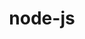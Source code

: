 ---
title: "node-js"
layout: cache
categories: [package, develop]
meta: {"compilers": ["apple-clang@=15.0.0", "apple-clang@=16.0.0", "gcc@=10.2.1", "gcc@=10.5.0", "gcc@=11.1.0", "gcc@=11.4.0", "gcc@=13.3.0", "gcc@=7.5.0", "gcc@=9.4.0", "oneapi@=2024.2.1"], "num_specs": 60, "num_specs_by_stack": {"data-vis-sdk": 5, "developer-tools": 4, "developer-tools-aarch64-linux-gnu": 4, "developer-tools-darwin": 2, "developer-tools-manylinux2014": 1, "developer-tools-x86_64_v3-linux-gnu": 4, "e4s": 13, "e4s-neoverse-v2": 7, "e4s-neoverse_v1": 2, "e4s-oneapi": 17, "e4s-power": 1, "root": 60}, "oss": ["centos7", "rhel8", "sequoia", "ubuntu18.04", "ubuntu20.04", "ubuntu22.04", "ventura"], "platforms": ["darwin", "linux"], "stacks": ["data-vis-sdk", "developer-tools", "developer-tools-aarch64-linux-gnu", "developer-tools-darwin", "developer-tools-manylinux2014", "developer-tools-x86_64_v3-linux-gnu", "e4s", "e4s-neoverse-v2", "e4s-neoverse_v1", "e4s-oneapi", "e4s-power", "root"], "targets": ["aarch64", "neoverse_v1", "neoverse_v2", "ppc64le", "x86_64_v3"], "versions": ["18.12.1", "19.2.0", "22.11.0", "22.4.0"]}
spec_details: [{"compiler": "gcc@=11.4.0", "hash": "23u4ytwmmxdqxjkpjpy3woy5d6ookgy5", "os": "ubuntu22.04", "platform": "linux", "size": "-", "stacks": ["e4s-neoverse_v1", "root"], "target": "neoverse_v1", "variants": ["build_system=generic", "~debug", "~doc", "~icu4c", "+openssl", "patches=042110f", "+zlib"], "versions": ["22.4.0"]}, {"compiler": "gcc@=10.5.0", "hash": "36dd2j7rcdjp5uibnnvsej46pr5co3e5", "os": "centos7", "platform": "linux", "size": "-", "stacks": ["developer-tools-x86_64_v3-linux-gnu", "root"], "target": "x86_64_v3", "variants": ["build_system=generic", "~debug", "~doc", "~icu4c", "+openssl", "patches=0208d3a", "+zlib"], "versions": ["22.11.0"]}, {"compiler": "oneapi@=2024.2.1", "hash": "46avrz5r7b22a2u3ocwuhbpelvyfesov", "os": "ubuntu22.04", "platform": "linux", "size": "-", "stacks": ["e4s-oneapi", "root"], "target": "x86_64_v3", "variants": ["build_system=generic", "~debug", "~doc", "~icu4c", "+openssl", "+zlib"], "versions": ["22.11.0"]}, {"compiler": "gcc@=11.4.0", "hash": "5zihbsf7l37dzyjyvx7rjz4rszide6ms", "os": "ubuntu22.04", "platform": "linux", "size": "-", "stacks": ["e4s", "root"], "target": "x86_64_v3", "variants": ["build_system=generic", "~debug", "~doc", "~icu4c", "+openssl", "+zlib"], "versions": ["22.11.0"]}, {"compiler": "oneapi@=2024.2.1", "hash": "6akz3o2six5eh6koftt4a6u6zcm6fl6d", "os": "ubuntu22.04", "platform": "linux", "size": "-", "stacks": ["e4s-oneapi", "root"], "target": "x86_64_v3", "variants": ["build_system=generic", "~debug", "~doc", "~icu4c", "+openssl", "+zlib"], "versions": ["22.11.0"]}, {"compiler": "gcc@=11.4.0", "hash": "73zqrrnt6e67ogdbwgb2li5wdtf7dlxr", "os": "ubuntu22.04", "platform": "linux", "size": "-", "stacks": ["e4s", "root"], "target": "x86_64_v3", "variants": ["build_system=generic", "~debug", "~doc", "~icu4c", "+openssl", "+zlib"], "versions": ["22.11.0"]}, {"compiler": "gcc@=11.4.0", "hash": "a6skt65a5pgxgtpcrtfg7dv6cn3lrd3n", "os": "ubuntu22.04", "platform": "linux", "size": "-", "stacks": ["e4s-neoverse-v2", "root"], "target": "neoverse_v2", "variants": ["build_system=generic", "~debug", "~doc", "~icu4c", "+openssl", "+zlib"], "versions": ["22.11.0"]}, {"compiler": "gcc@=11.4.0", "hash": "ala3ghafbokuga63be353ptgj7lmt3kl", "os": "ubuntu22.04", "platform": "linux", "size": "-", "stacks": ["e4s-neoverse-v2", "root"], "target": "neoverse_v2", "variants": ["build_system=generic", "~debug", "~doc", "~icu4c", "+openssl", "+zlib"], "versions": ["22.11.0"]}, {"compiler": "oneapi@=2024.2.1", "hash": "ao3vz72tdek65gpfbtra6iphtxznz7ws", "os": "ubuntu22.04", "platform": "linux", "size": "-", "stacks": ["e4s-oneapi", "root"], "target": "x86_64_v3", "variants": ["build_system=generic", "~debug", "~doc", "~icu4c", "+openssl", "+zlib"], "versions": ["22.11.0"]}, {"compiler": "gcc@=7.5.0", "hash": "ayq5xs4j6tgoymob4htg6f6bmvyfim5w", "os": "ubuntu18.04", "platform": "linux", "size": "-", "stacks": ["developer-tools", "root"], "target": "x86_64_v3", "variants": ["build_system=generic", "~debug", "~doc", "~icu4c", "+openssl", "+zlib"], "versions": ["18.12.1"]}, {"compiler": "oneapi@=2024.2.1", "hash": "bzobww3x4h2qujxpkyk756kx4kdclruf", "os": "ubuntu22.04", "platform": "linux", "size": "-", "stacks": ["e4s-oneapi", "root"], "target": "x86_64_v3", "variants": ["build_system=generic", "~debug", "~doc", "~icu4c", "+openssl", "+zlib"], "versions": ["22.11.0"]}, {"compiler": "apple-clang@=15.0.0", "hash": "caznqwndoaaczqbiyepo2bmjnaoffrvm", "os": "ventura", "platform": "darwin", "size": "-", "stacks": ["developer-tools-darwin", "root"], "target": "aarch64", "variants": ["build_system=generic", "~debug", "~doc", "~icu4c", "+openssl", "+zlib"], "versions": ["22.4.0"]}, {"compiler": "gcc@=7.5.0", "hash": "cuur4lvlnljk7vhmx3z4d7mosi76dh6b", "os": "ubuntu18.04", "platform": "linux", "size": "-", "stacks": ["developer-tools", "root"], "target": "x86_64_v3", "variants": ["build_system=generic", "~debug", "~doc", "~icu4c", "+openssl", "+zlib"], "versions": ["18.12.1"]}, {"compiler": "gcc@=11.1.0", "hash": "dbdcp53sfc6vr7znmt7q2p2lme5kny5x", "os": "ubuntu20.04", "platform": "linux", "size": "-", "stacks": ["data-vis-sdk", "root"], "target": "x86_64_v3", "variants": ["build_system=generic", "~debug", "~doc", "~icu4c", "+openssl", "+zlib"], "versions": ["22.11.0"]}, {"compiler": "gcc@=11.4.0", "hash": "dz4w5xtsbdhlo4rx6zwuneuxaqiazj4g", "os": "ubuntu22.04", "platform": "linux", "size": "-", "stacks": ["e4s", "root"], "target": "x86_64_v3", "variants": ["build_system=generic", "~debug", "~doc", "~icu4c", "+openssl", "+zlib"], "versions": ["22.11.0"]}, {"compiler": "gcc@=13.3.0", "hash": "elkakjmaaff7ofyq5vwghnwx5fl3kio7", "os": "rhel8", "platform": "linux", "size": "-", "stacks": ["developer-tools-aarch64-linux-gnu", "root"], "target": "aarch64", "variants": ["build_system=generic", "~debug", "~doc", "~icu4c", "+openssl", "+zlib"], "versions": ["22.11.0"]}, {"compiler": "gcc@=7.5.0", "hash": "ep37aks4i2cppszezcpyp5zdzmzk3g6s", "os": "ubuntu18.04", "platform": "linux", "size": "-", "stacks": ["developer-tools", "root"], "target": "x86_64_v3", "variants": ["build_system=generic", "~debug", "~doc", "~icu4c", "+openssl", "+zlib"], "versions": ["18.12.1"]}, {"compiler": "gcc@=11.4.0", "hash": "es2yvrvdhncwfbia4imky4zmyctc7yd4", "os": "ubuntu22.04", "platform": "linux", "size": "-", "stacks": ["e4s-neoverse-v2", "root"], "target": "neoverse_v2", "variants": ["build_system=generic", "~debug", "~doc", "~icu4c", "+openssl", "+zlib"], "versions": ["22.11.0"]}, {"compiler": "apple-clang@=16.0.0", "hash": "hbh6hxolw4dfuodbjikpqcfgvm2l4iou", "os": "sequoia", "platform": "darwin", "size": "-", "stacks": ["developer-tools-darwin", "root"], "target": "aarch64", "variants": ["build_system=generic", "~debug", "~doc", "~icu4c", "+openssl", "+zlib"], "versions": ["22.11.0"]}, {"compiler": "gcc@=11.1.0", "hash": "hihvl7mnbr6rtqadx42fndpwtui4oeke", "os": "ubuntu20.04", "platform": "linux", "size": "-", "stacks": ["data-vis-sdk", "root"], "target": "x86_64_v3", "variants": ["build_system=generic", "~debug", "~doc", "~icu4c", "+openssl", "+zlib"], "versions": ["22.11.0"]}, {"compiler": "oneapi@=2024.2.1", "hash": "hr6kjnuklzf6gjf37cpo2rjhrslsecwh", "os": "ubuntu22.04", "platform": "linux", "size": "-", "stacks": ["e4s-oneapi", "root"], "target": "x86_64_v3", "variants": ["build_system=generic", "~debug", "~doc", "~icu4c", "+openssl", "+zlib"], "versions": ["22.11.0"]}, {"compiler": "gcc@=11.1.0", "hash": "kl2kysz2t2s6gqevhoszccngfg3etw4f", "os": "ubuntu20.04", "platform": "linux", "size": "-", "stacks": ["data-vis-sdk", "root"], "target": "x86_64_v3", "variants": ["build_system=generic", "~debug", "~doc", "~icu4c", "+openssl", "+zlib"], "versions": ["22.11.0"]}, {"compiler": "gcc@=13.3.0", "hash": "kskycerp6cdf4w5rao4adxkse7ye77vs", "os": "rhel8", "platform": "linux", "size": "-", "stacks": ["developer-tools-aarch64-linux-gnu", "root"], "target": "aarch64", "variants": ["build_system=generic", "~debug", "~doc", "~icu4c", "+openssl", "+zlib"], "versions": ["22.11.0"]}, {"compiler": "oneapi@=2024.2.1", "hash": "kz3v75mehp7usutdtuqdruwsro6ghr34", "os": "ubuntu22.04", "platform": "linux", "size": "-", "stacks": ["e4s-oneapi", "root"], "target": "x86_64_v3", "variants": ["build_system=generic", "~debug", "~doc", "~icu4c", "+openssl", "+zlib"], "versions": ["22.11.0"]}, {"compiler": "gcc@=11.4.0", "hash": "lklyhnuvdxwth32ribjeupepha5fjcai", "os": "ubuntu22.04", "platform": "linux", "size": "-", "stacks": ["e4s", "root"], "target": "x86_64_v3", "variants": ["build_system=generic", "~debug", "~doc", "~icu4c", "+openssl", "+zlib"], "versions": ["22.11.0"]}, {"compiler": "gcc@=11.4.0", "hash": "llj6ohqfdmncw6jmh5orrkburlhy56a7", "os": "ubuntu22.04", "platform": "linux", "size": "-", "stacks": ["e4s", "root"], "target": "x86_64_v3", "variants": ["build_system=generic", "~debug", "~doc", "~icu4c", "+openssl", "+zlib"], "versions": ["22.11.0"]}, {"compiler": "gcc@=11.4.0", "hash": "nffi5g62olmuxslxhr4w2zdlxgkpr77k", "os": "ubuntu22.04", "platform": "linux", "size": "-", "stacks": ["e4s", "root"], "target": "x86_64_v3", "variants": ["build_system=generic", "~debug", "~doc", "~icu4c", "+openssl", "+zlib"], "versions": ["22.11.0"]}, {"compiler": "gcc@=11.4.0", "hash": "nwihwwnqdet6yxwblms4hxixlg6hulhl", "os": "ubuntu22.04", "platform": "linux", "size": "-", "stacks": ["e4s", "root"], "target": "x86_64_v3", "variants": ["build_system=generic", "~debug", "~doc", "~icu4c", "+openssl", "+zlib"], "versions": ["22.11.0"]}, {"compiler": "gcc@=13.3.0", "hash": "nwogaixbwrjefbckksg6g5qkzpyocw3v", "os": "rhel8", "platform": "linux", "size": "-", "stacks": ["developer-tools-aarch64-linux-gnu", "root"], "target": "aarch64", "variants": ["build_system=generic", "~debug", "~doc", "~icu4c", "+openssl", "+zlib"], "versions": ["22.11.0"]}, {"compiler": "gcc@=10.5.0", "hash": "o3xvp2oxl26m6siahb3ynezpvhonckhj", "os": "centos7", "platform": "linux", "size": "-", "stacks": ["developer-tools-x86_64_v3-linux-gnu", "root"], "target": "x86_64_v3", "variants": ["build_system=generic", "~debug", "~doc", "~icu4c", "+openssl", "patches=0208d3a", "+zlib"], "versions": ["22.11.0"]}, {"compiler": "oneapi@=2024.2.1", "hash": "ot4kdljj6v4uixat3yrtvlgg6eoss6xo", "os": "ubuntu22.04", "platform": "linux", "size": "-", "stacks": ["e4s-oneapi", "root"], "target": "x86_64_v3", "variants": ["build_system=generic", "~debug", "~doc", "~icu4c", "+openssl", "+zlib"], "versions": ["22.11.0"]}, {"compiler": "oneapi@=2024.2.1", "hash": "owcaiypxfczn47osdgw7dq7pp55yxlgx", "os": "ubuntu22.04", "platform": "linux", "size": "-", "stacks": ["e4s-oneapi", "root"], "target": "x86_64_v3", "variants": ["build_system=generic", "~debug", "~doc", "~icu4c", "+openssl", "+zlib"], "versions": ["22.11.0"]}, {"compiler": "oneapi@=2024.2.1", "hash": "oyiivyq7elg45c7gisireszblml2pcf4", "os": "ubuntu22.04", "platform": "linux", "size": "-", "stacks": ["e4s-oneapi", "root"], "target": "x86_64_v3", "variants": ["build_system=generic", "~debug", "~doc", "~icu4c", "+openssl", "+zlib"], "versions": ["22.11.0"]}, {"compiler": "gcc@=11.4.0", "hash": "phl4fn2fkq7idrco6jhzgk4pnoisnw6q", "os": "ubuntu22.04", "platform": "linux", "size": "-", "stacks": ["e4s-neoverse-v2", "root"], "target": "neoverse_v2", "variants": ["build_system=generic", "~debug", "~doc", "~icu4c", "+openssl", "+zlib"], "versions": ["22.11.0"]}, {"compiler": "oneapi@=2024.2.1", "hash": "pkfopaortnosej6i4klwi4ld5ahtcii3", "os": "ubuntu22.04", "platform": "linux", "size": "-", "stacks": ["e4s-oneapi", "root"], "target": "x86_64_v3", "variants": ["build_system=generic", "~debug", "~doc", "~icu4c", "+openssl", "+zlib"], "versions": ["22.11.0"]}, {"compiler": "gcc@=11.4.0", "hash": "pnrkbpiwfayo2yavt4bhsliopfvnbhjl", "os": "ubuntu22.04", "platform": "linux", "size": "-", "stacks": ["e4s", "root"], "target": "x86_64_v3", "variants": ["build_system=generic", "~debug", "~doc", "~icu4c", "+openssl", "+zlib"], "versions": ["22.11.0"]}, {"compiler": "gcc@=10.5.0", "hash": "qcw23vk4ag7njuvrmtaio5ubwtlmrrxc", "os": "centos7", "platform": "linux", "size": "-", "stacks": ["developer-tools-x86_64_v3-linux-gnu", "root"], "target": "x86_64_v3", "variants": ["build_system=generic", "~debug", "~doc", "~icu4c", "+openssl", "patches=0208d3a", "+zlib"], "versions": ["22.11.0"]}, {"compiler": "gcc@=11.1.0", "hash": "qeikt356s3qatllt6v2f2kcjqcbq2lpa", "os": "ubuntu20.04", "platform": "linux", "size": "-", "stacks": ["data-vis-sdk", "root"], "target": "x86_64_v3", "variants": ["build_system=generic", "~debug", "~doc", "~icu4c", "+openssl", "+zlib"], "versions": ["22.11.0"]}, {"compiler": "oneapi@=2024.2.1", "hash": "qydpcyj4vbg22uzagqo3yi3oz4viko6z", "os": "ubuntu22.04", "platform": "linux", "size": "-", "stacks": ["e4s-oneapi", "root"], "target": "x86_64_v3", "variants": ["build_system=generic", "~debug", "~doc", "~icu4c", "+openssl", "+zlib"], "versions": ["22.11.0"]}, {"compiler": "gcc@=10.2.1", "hash": "rrskcxychnrczkv4ezec3xxabmc74cac", "os": "centos7", "platform": "linux", "size": "-", "stacks": ["developer-tools-manylinux2014", "root"], "target": "x86_64_v3", "variants": ["build_system=generic", "~debug", "~doc", "~icu4c", "+openssl", "patches=0208d3a,042110f", "+zlib"], "versions": ["22.4.0"]}, {"compiler": "gcc@=11.4.0", "hash": "srssjikwqcnmc5dlovi5il5olwkee3lz", "os": "ubuntu22.04", "platform": "linux", "size": "-", "stacks": ["e4s", "root"], "target": "x86_64_v3", "variants": ["build_system=generic", "~debug", "~doc", "~icu4c", "+openssl", "+zlib"], "versions": ["22.11.0"]}, {"compiler": "gcc@=7.5.0", "hash": "stn2yq65x4strz6ahorulx5zdnwdb636", "os": "ubuntu18.04", "platform": "linux", "size": "-", "stacks": ["developer-tools", "root"], "target": "x86_64_v3", "variants": ["build_system=generic", "~debug", "~doc", "~icu4c", "+openssl", "+zlib"], "versions": ["18.12.1"]}, {"compiler": "gcc@=9.4.0", "hash": "szou4goxeqlsl5vbdbsoq5akfkv2wwfc", "os": "ubuntu20.04", "platform": "linux", "size": "-", "stacks": ["e4s-power", "root"], "target": "ppc64le", "variants": ["build_system=generic", "~debug", "~doc", "~icu4c", "+openssl", "+zlib"], "versions": ["19.2.0"]}, {"compiler": "gcc@=11.4.0", "hash": "tkqguov35xsmlo3dxiygba5bd3mbkszf", "os": "ubuntu22.04", "platform": "linux", "size": "-", "stacks": ["e4s-neoverse-v2", "root"], "target": "neoverse_v2", "variants": ["build_system=generic", "~debug", "~doc", "~icu4c", "+openssl", "+zlib"], "versions": ["22.11.0"]}, {"compiler": "oneapi@=2024.2.1", "hash": "tttjkzrnolm2232w3zvulis6rqvxapkt", "os": "ubuntu22.04", "platform": "linux", "size": "-", "stacks": ["e4s-oneapi", "root"], "target": "x86_64_v3", "variants": ["build_system=generic", "~debug", "~doc", "~icu4c", "+openssl", "+zlib"], "versions": ["22.11.0"]}, {"compiler": "oneapi@=2024.2.1", "hash": "tutf4sypiwgwxwy2m55j62xc5w62txos", "os": "ubuntu22.04", "platform": "linux", "size": "-", "stacks": ["e4s-oneapi", "root"], "target": "x86_64_v3", "variants": ["build_system=generic", "~debug", "~doc", "~icu4c", "+openssl", "+zlib"], "versions": ["22.11.0"]}, {"compiler": "gcc@=11.4.0", "hash": "uhcq73oudnb7h7wybncofxkvmj4po43l", "os": "ubuntu22.04", "platform": "linux", "size": "-", "stacks": ["e4s", "root"], "target": "x86_64_v3", "variants": ["build_system=generic", "~debug", "~doc", "~icu4c", "+openssl", "+zlib"], "versions": ["22.11.0"]}, {"compiler": "oneapi@=2024.2.1", "hash": "v5udxkd5sp6gcqjlfxabmeoxythb6bpd", "os": "ubuntu22.04", "platform": "linux", "size": "-", "stacks": ["e4s-oneapi", "root"], "target": "x86_64_v3", "variants": ["build_system=generic", "~debug", "~doc", "~icu4c", "+openssl", "+zlib"], "versions": ["22.11.0"]}, {"compiler": "oneapi@=2024.2.1", "hash": "vgyf76iek7vyx6zlsyqktit7qjfs77sp", "os": "ubuntu22.04", "platform": "linux", "size": "-", "stacks": ["e4s-oneapi", "root"], "target": "x86_64_v3", "variants": ["build_system=generic", "~debug", "~doc", "~icu4c", "+openssl", "+zlib"], "versions": ["22.11.0"]}, {"compiler": "gcc@=11.4.0", "hash": "vjj5rzbz34mbicraihyevamgeqsfk4bs", "os": "ubuntu22.04", "platform": "linux", "size": "-", "stacks": ["e4s-neoverse-v2", "root"], "target": "neoverse_v2", "variants": ["build_system=generic", "~debug", "~doc", "~icu4c", "+openssl", "+zlib"], "versions": ["22.11.0"]}, {"compiler": "gcc@=10.5.0", "hash": "vsq7gzgicnn3pycvtrsb5vzz2yack5mq", "os": "centos7", "platform": "linux", "size": "-", "stacks": ["developer-tools-x86_64_v3-linux-gnu", "root"], "target": "x86_64_v3", "variants": ["build_system=generic", "~debug", "~doc", "~icu4c", "+openssl", "patches=0208d3a", "+zlib"], "versions": ["22.11.0"]}, {"compiler": "gcc@=11.4.0", "hash": "w26sgkh54etilyefneuis26ijtrg4hka", "os": "ubuntu22.04", "platform": "linux", "size": "-", "stacks": ["e4s-neoverse-v2", "root"], "target": "neoverse_v2", "variants": ["build_system=generic", "~debug", "~doc", "~icu4c", "+openssl", "+zlib"], "versions": ["22.11.0"]}, {"compiler": "gcc@=13.3.0", "hash": "wrcosrwevtz36oaugckmr2aus5dava4q", "os": "rhel8", "platform": "linux", "size": "-", "stacks": ["developer-tools-aarch64-linux-gnu", "root"], "target": "aarch64", "variants": ["build_system=generic", "~debug", "~doc", "~icu4c", "+openssl", "+zlib"], "versions": ["22.11.0"]}, {"compiler": "gcc@=11.4.0", "hash": "wvnd3g5cjlecflst2i6krblmk4f55qoo", "os": "ubuntu22.04", "platform": "linux", "size": "-", "stacks": ["e4s", "root"], "target": "x86_64_v3", "variants": ["build_system=generic", "~debug", "~doc", "~icu4c", "+openssl", "+zlib"], "versions": ["22.11.0"]}, {"compiler": "gcc@=11.4.0", "hash": "wwgeygpucshryv3juvwfacvqbqrgn4lm", "os": "ubuntu22.04", "platform": "linux", "size": "-", "stacks": ["e4s", "root"], "target": "x86_64_v3", "variants": ["build_system=generic", "~debug", "~doc", "~icu4c", "+openssl", "+zlib"], "versions": ["22.11.0"]}, {"compiler": "gcc@=11.4.0", "hash": "xh4cirzxpytjjuxf6l2j5yxtwztomm45", "os": "ubuntu22.04", "platform": "linux", "size": "-", "stacks": ["e4s", "root"], "target": "x86_64_v3", "variants": ["build_system=generic", "~debug", "~doc", "~icu4c", "+openssl", "+zlib"], "versions": ["22.11.0"]}, {"compiler": "gcc@=11.1.0", "hash": "xwbm4lgl266pgxhr2lej3fqn4fl2ykgm", "os": "ubuntu20.04", "platform": "linux", "size": "-", "stacks": ["data-vis-sdk", "root"], "target": "x86_64_v3", "variants": ["build_system=generic", "~debug", "~doc", "~icu4c", "+openssl", "+zlib"], "versions": ["22.11.0"]}, {"compiler": "oneapi@=2024.2.1", "hash": "zfpx7jardyitlci2qpvdny2nrejxqt3u", "os": "ubuntu22.04", "platform": "linux", "size": "-", "stacks": ["e4s-oneapi", "root"], "target": "x86_64_v3", "variants": ["build_system=generic", "~debug", "~doc", "~icu4c", "+openssl", "+zlib"], "versions": ["22.11.0"]}, {"compiler": "oneapi@=2024.2.1", "hash": "zkf3if76ni7pddnpyq47lpxwx3sqa4bm", "os": "ubuntu22.04", "platform": "linux", "size": "-", "stacks": ["e4s-oneapi", "root"], "target": "x86_64_v3", "variants": ["build_system=generic", "~debug", "~doc", "~icu4c", "+openssl", "+zlib"], "versions": ["22.11.0"]}, {"compiler": "gcc@=11.4.0", "hash": "ztuxwplrntsabnmj3ua6danrayunhngd", "os": "ubuntu22.04", "platform": "linux", "size": "-", "stacks": ["e4s-neoverse_v1", "root"], "target": "neoverse_v1", "variants": ["build_system=generic", "~debug", "~doc", "~icu4c", "+openssl", "patches=042110f", "+zlib"], "versions": ["22.4.0"]}]
---